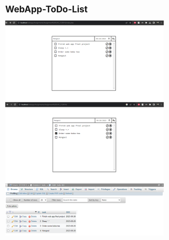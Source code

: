 # WebApp-ToDo-List
<img src="screenshots/sc1.png" alt="site screenshot">
<img src="screenshots/sc2.png" alt="site screenshot">
<img src="screenshots/sc3.png" alt="site screenshot">
